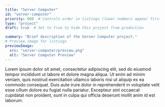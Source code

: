 ```yaml
---
title: "Server Computer"
id: "server-computer"
priority: 600  # Controls order in listings (lower numbers appear first)
type: "project"
draft: true  # Set to true to hide this project from production

summary: "Brief description of the Server Computer project."
# Preview image for listings
previewImage:
  src: "server-computer/preview.png"
  alt: "Server Computer Preview"
---
```


Lorem ipsum dolor sit amet, consectetur adipiscing elit, sed do eiusmod tempor incididunt ut labore et dolore magna aliqua. Ut enim ad minim veniam, quis nostrud exercitation ullamco laboris nisi ut aliquip ex ea commodo consequat. Duis aute irure dolor in reprehenderit in voluptate velit esse cillum dolore eu fugiat nulla pariatur. Excepteur sint occaecat cupidatat non proident, sunt in culpa qui officia deserunt mollit anim id est laborum.